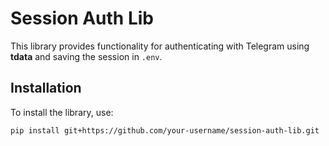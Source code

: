 # Session Auth Lib

This library provides functionality for authenticating with Telegram using **tdata** and saving the session in `.env`.

## Installation

To install the library, use:

```bash
pip install git+https://github.com/your-username/session-auth-lib.git
